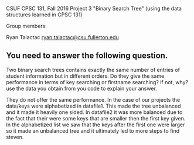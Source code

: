 CSUF CPSC 131, Fall 2016
Project 3
"Binary Search Tree" (using the data structures learned in CPSC 131)

Group members:

Ryan Talactac ryan.talactac@csu.fullerton.edu



## You need to answer the following question. 
Two binary search trees contains exactly the same number of entries of student information but in different orders.
Do they give the same performance in terms of key searching or firstname searching? if not, why? use the data you obtain from you code to 
explain your answer. 


They do not offer the same performance. 
In the case of our projects the data/keys were alphabetized in datafile1. This made the tree unbalanced and it made it heavily one sided. In datafile2 it was more balanced due to the fact that their were some keys that are smaller then the first key given. In the alphabetized list we saw that the keys after the first one were larger so it made an unbalanced tree and it ultimately led to more steps to find steven.

